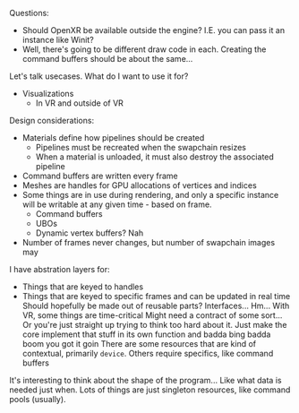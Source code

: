 Questions:
* Should OpenXR be available outside the engine? I.E. you can pass it an instance like Winit?
* Well, there's going to be different draw code in each. Creating the command buffers should be about the same... 

Let's talk usecases. What do I want to use it for?
* Visualizations
    * In VR and outside of VR

Design considerations:
* Materials define how pipelines should be created
    * Pipelines must be recreated when the swapchain resizes
    * When a material is unloaded, it must also destroy the associated pipeline
* Command buffers are written every frame
* Meshes are handles for GPU allocations of vertices and indices
* Some things are in use during rendering, and only a specific instance will be writable at any given time - based on frame.
    * Command buffers
    * UBOs
    * Dynamic vertex buffers? Nah
* Number of frames never changes, but number of swapchain images may

I have abstration layers for:
* Things that are keyed to handles
* Things that are keyed to specific frames and can be updated in real time
Should hopefully be made out of reusable parts?
Interfaces... Hm...
With VR, some things are time-critical
Might need a contract of some sort...
Or you're just straight up trying to think too hard about it. Just make the core implement that stuff in its own function and badda bing badda boom you got it goin
There are some resources that are kind of contextual, primarily `device`.
Others require specifics, like command buffers

It's interesting to think about the shape of the program... Like what data is needed just when. Lots of things are just singleton resources, like command pools (usually). 
